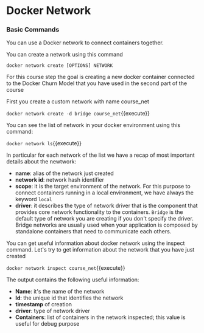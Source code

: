 # Docker Network

### Basic Commands


You can use a Docker network to connect containers together.

You can create a network using this command

`docker network create [OPTIONS] NETWORK`

For this course step the goal is creating a new docker container connected to the Docker Churn
Model that you have used in the second part of the course

First you create a custom network with name course_net

`docker network create -d bridge course_net`{{execute}}

You can see the list of network in your docker environment using this command:

`docker network ls`{{execute}}

In particular for each network of the list we have a recap of most important details about the
newtwork:
- **name**: alias of the network just created
- **network id**: network hash identifier
- **scope**: it is the target environment of the network. For this purpose to connect containers running
  in a local environment, we have always the keyword `local`  
- **driver**: it describes the type of network driver that is the component that provides core network
  functionality to the containers. `Bridge` is the default type of network
  you are creating if you don't specify the driver. Bridge networks are usually used when
  your application is composed by standalone containers that need to communicate each others.

You can get useful information about docker network using the inspect command. Let's try to get
information about the network that you have just created

`docker network inspect course_net`{{execute}}

The output contains the following useful information:
- **Name**: it's the name of the network
- **Id**: the unique id that identifies the network
- **timestamp** of creation
- **driver**: type of network driver
- **Containers**: list of containers in the network inspected; this value is useful for debug purpose
